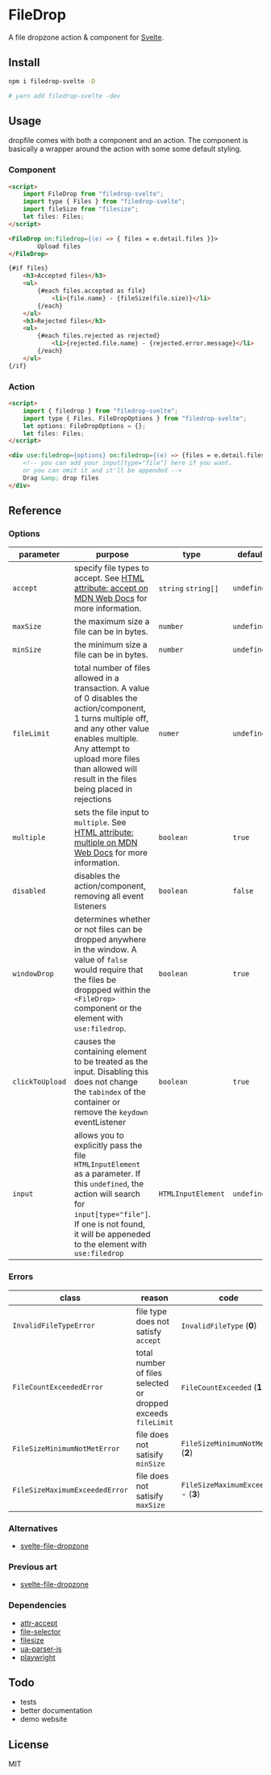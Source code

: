 # FileDrop

A file dropzone action & component for [Svelte](https://svelte.dev/).

## Install

```bash
npm i filedrop-svelte -D

# yarn add filedrop-svelte -dev
```

## Usage

dropfile comes with both a component and an action. The component is basically a wrapper around the action with some some default styling.

### Component

```html
<script>
	import FileDrop from "filedrop-svelte";
	import type { Files } from "filedrop-svelte";
	import fileSize from "filesize";
	let files: Files;
</script>

<FileDrop on:filedrop={(e) => { files = e.detail.files }}>
        Upload files
</FileDrop>

{#if files}
	<h3>Accepted files</h3>
	<ul>
		{#each files.accepted as file}
			<li>{file.name} - {fileSize(file.size)}</li>
		{/each}
	</ul>
	<h3>Rejected files</h3>
	<ul>
		{#each files.rejected as rejected}
			<li>{rejected.file.name} - {rejected.error.message}</li>
		{/each}
	</ul>
{/if}
```

### Action

```html
<script>
	import { filedrop } from "filedrop-svelte";
	import type { Files, FileDropOptions } from "filedrop-svelte";
	let options: FileDropOptions = {};
	let files: Files;
</script>

<div use:filedrop={options} on:filedrop={(e) => {files = e.detail.files}}>
	<!-- you can add your input[type="file"] here if you want.
	or you can omit it and it'll be appended -->
	Drag &amp; drop files
</div>
```

## Reference

### Options

| parameter       | purpose                                                                                                                                                                                                                                                   | type                | default     |
| --------------- | --------------------------------------------------------------------------------------------------------------------------------------------------------------------------------------------------------------------------------------------------------- | ------------------- | ----------- |
| `accept`        | specify file types to accept. See [HTML attribute: accept on MDN Web Docs](https://developer.mozilla.org/en-US/docs/Web/HTML/Attributes/accept) for more information.                                                                                     | `string` `string[]` | `undefined` |
| `maxSize`       | the maximum size a file can be in bytes.                                                                                                                                                                                                                  | `number`            | `undefined` |
| `minSize`       | the minimum size a file can be in bytes.                                                                                                                                                                                                                  | `number`            | `undefined` |
| `fileLimit`     | total number of files allowed in a transaction. A value of 0 disables the action/component, 1 turns multiple off, and any other value enables multiple. Any attempt to upload more files than allowed will result in the files being placed in rejections | `numer`             | `undefined` |
| `multiple`      | sets the file input to `multiple`. See [HTML attribute: multiple on MDN Web Docs](https://developer.mozilla.org/en-US/docs/Web/HTML/Attributes/multiple) for more information.                                                                            | `boolean`           | `true`      |
| `disabled`      | disables the action/component, removing all event listeners                                                                                                                                                                                               | `boolean`           | `false`     |
| `windowDrop`    | determines whether or not files can be dropped anywhere in the window. A value of `false` would require that the files be droppped within the `<FileDrop>` component or the element with `use:filedrop`.                                                  | `boolean`           | `true`      |
| `clickToUpload` | causes the containing element to be treated as the input. Disabling this does not change the `tabindex` of the container or remove the `keydown` eventListener                                                                                            | `boolean`           | `true`      |
| `input`         | allows you to explicitly pass the file `HTMLInputElement` as a parameter. If this `undefined`, the action will search for `input[type="file"]`. If one is not found, it will be appeneded to the element with `use:filedrop`                              | `HTMLInputElement`  | `undefined` |

### Errors

| class                          | reason                                                        | code                                |
| ------------------------------ | ------------------------------------------------------------- | ----------------------------------- |
| `InvalidFileTypeError`         | file type does not satisfy `accept`                           | `InvalidFileType` (**0**)           |
| `FileCountExceededError`       | total number of files selected or dropped exceeds `fileLimit` | `FileCountExceeded` (**1**)         |
| `FileSizeMinimumNotMetError`   | file does not satisify `minSize`                              | `FileSizeMinimumNotMet` (**2**)     |
| `FileSizeMaximumExceededError` | file does not satisify `maxSize`                              | `FileSizeMaximumExceeded` - (**3**) |

### Alternatives

- [svelte-file-dropzone](https://github.com/thecodejack/svelte-file-dropzone)

### Previous art

- [svelte-file-dropzone](https://github.com/thecodejack/svelte-file-dropzone)

### Dependencies

- [attr-accept](https://github.com/react-dropzone/attr-accept)
- [file-selector](https://github.com/react-dropzone/file-selector)
- [filesize](https://github.com/avoidwork/filesize.js)
- [ua-parser-js](https://github.com/faisalman/ua-parser-js)
- [playwright](https://playwright.dev/)

## Todo

- tests
- better documentation
- demo website

## License

MIT
